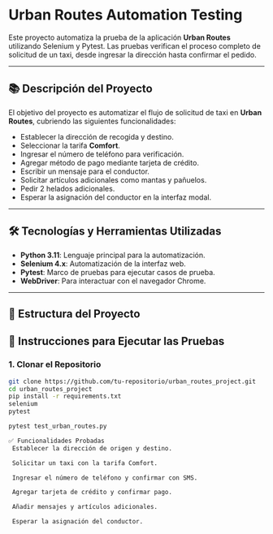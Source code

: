 # Urban Routes Automation Testing

Este proyecto automatiza la prueba de la aplicación **Urban Routes** utilizando Selenium y Pytest. Las pruebas verifican el proceso completo de solicitud de un taxi, desde ingresar la dirección hasta confirmar el pedido.

---

## 📚 Descripción del Proyecto

El objetivo del proyecto es automatizar el flujo de solicitud de taxi en **Urban Routes**, cubriendo las siguientes funcionalidades:

- Establecer la dirección de recogida y destino.
- Seleccionar la tarifa **Comfort**.
- Ingresar el número de teléfono para verificación.
- Agregar método de pago mediante tarjeta de crédito.
- Escribir un mensaje para el conductor.
- Solicitar artículos adicionales como mantas y pañuelos.
- Pedir 2 helados adicionales.
- Esperar la asignación del conductor en la interfaz modal.

---

## 🛠️ Tecnologías y Herramientas Utilizadas

- **Python 3.11**: Lenguaje principal para la automatización.
- **Selenium 4.x**: Automatización de la interfaz web.
- **Pytest**: Marco de pruebas para ejecutar casos de prueba.
- **WebDriver**: Para interactuar con el navegador Chrome.

---

## 📂 Estructura del Proyecto

## 🚀 Instrucciones para Ejecutar las Pruebas

### 1. Clonar el Repositorio

```bash
git clone https://github.com/tu-repositorio/urban_routes_project.git
cd urban_routes_project
pip install -r requirements.txt
selenium
pytest

pytest test_urban_routes.py

✅ Funcionalidades Probadas
 Establecer la dirección de origen y destino.

 Solicitar un taxi con la tarifa Comfort.

 Ingresar el número de teléfono y confirmar con SMS.

 Agregar tarjeta de crédito y confirmar pago.

 Añadir mensajes y artículos adicionales.

 Esperar la asignación del conductor.


